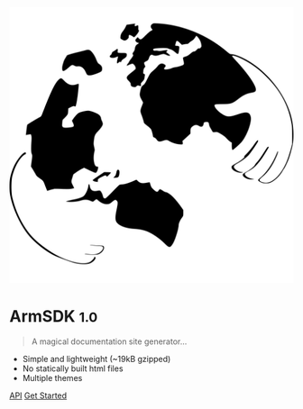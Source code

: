 <!-- _coverpage.md -->

![logo](_media/logo-w.svg ':no-zoom')

# ArmSDK <small>1.0</small>

> A magical documentation site generator...

* Simple and lightweight (~19kB gzipped)
* No statically built html files
* Multiple themes

[API](https://stellar.github.io/js-stellar-sdk/)
[Get Started](docs/accounts#overview)
